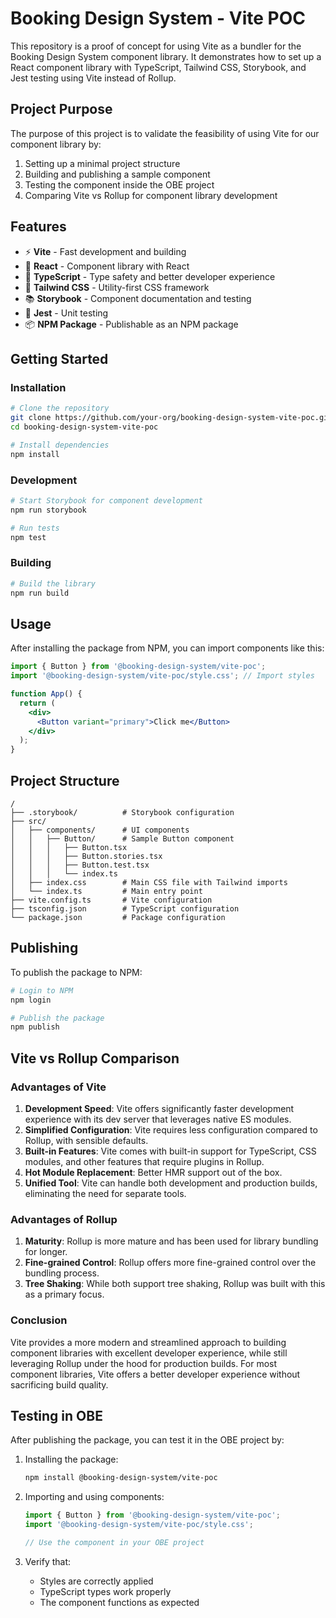 # Booking Design System - Vite POC

This repository is a proof of concept for using Vite as a bundler for the Booking Design System component library. It demonstrates how to set up a React component library with TypeScript, Tailwind CSS, Storybook, and Jest testing using Vite instead of Rollup.

## Project Purpose

The purpose of this project is to validate the feasibility of using Vite for our component library by:

1. Setting up a minimal project structure
2. Building and publishing a sample component
3. Testing the component inside the OBE project
4. Comparing Vite vs Rollup for component library development

## Features

- ⚡️ **Vite** - Fast development and building
- 🧩 **React** - Component library with React
- 🔧 **TypeScript** - Type safety and better developer experience
- 🎨 **Tailwind CSS** - Utility-first CSS framework
- 📚 **Storybook** - Component documentation and testing
- 🧪 **Jest** - Unit testing
- 📦 **NPM Package** - Publishable as an NPM package

## Getting Started

### Installation

```bash
# Clone the repository
git clone https://github.com/your-org/booking-design-system-vite-poc.git
cd booking-design-system-vite-poc

# Install dependencies
npm install
```

### Development

```bash
# Start Storybook for component development
npm run storybook

# Run tests
npm test
```

### Building

```bash
# Build the library
npm run build
```

## Usage

After installing the package from NPM, you can import components like this:

```jsx
import { Button } from '@booking-design-system/vite-poc';
import '@booking-design-system/vite-poc/style.css'; // Import styles

function App() {
  return (
    <div>
      <Button variant="primary">Click me</Button>
    </div>
  );
}
```

## Project Structure

```
/
├── .storybook/          # Storybook configuration
├── src/
│   ├── components/      # UI components
│   │   ├── Button/      # Sample Button component
│   │   │   ├── Button.tsx
│   │   │   ├── Button.stories.tsx
│   │   │   ├── Button.test.tsx
│   │   │   └── index.ts
│   ├── index.css        # Main CSS file with Tailwind imports
│   └── index.ts         # Main entry point
├── vite.config.ts       # Vite configuration
├── tsconfig.json        # TypeScript configuration
└── package.json         # Package configuration
```

## Publishing

To publish the package to NPM:

```bash
# Login to NPM
npm login

# Publish the package
npm publish
```

## Vite vs Rollup Comparison

### Advantages of Vite

1. **Development Speed**: Vite offers significantly faster development experience with its dev server that leverages native ES modules.
2. **Simplified Configuration**: Vite requires less configuration compared to Rollup, with sensible defaults.
3. **Built-in Features**: Vite comes with built-in support for TypeScript, CSS modules, and other features that require plugins in Rollup.
4. **Hot Module Replacement**: Better HMR support out of the box.
5. **Unified Tool**: Vite can handle both development and production builds, eliminating the need for separate tools.

### Advantages of Rollup

1. **Maturity**: Rollup is more mature and has been used for library bundling for longer.
2. **Fine-grained Control**: Rollup offers more fine-grained control over the bundling process.
3. **Tree Shaking**: While both support tree shaking, Rollup was built with this as a primary focus.

### Conclusion

Vite provides a more modern and streamlined approach to building component libraries with excellent developer experience, while still leveraging Rollup under the hood for production builds. For most component libraries, Vite offers a better developer experience without sacrificing build quality.

## Testing in OBE

After publishing the package, you can test it in the OBE project by:

1. Installing the package:
   ```bash
   npm install @booking-design-system/vite-poc
   ```

2. Importing and using components:
   ```jsx
   import { Button } from '@booking-design-system/vite-poc';
   import '@booking-design-system/vite-poc/style.css';
   
   // Use the component in your OBE project
   ```

3. Verify that:
   - Styles are correctly applied
   - TypeScript types work properly
   - The component functions as expected
